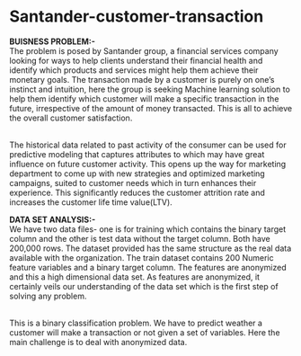 # Santander-customer-transaction

**BUISNESS PROBLEM:-**
<br>The problem is posed by Santander group, a financial services company looking for ways to help clients understand their financial health and identify which products and services might help them achieve their monetary goals. The transaction made by a customer is purely on one’s instinct and intuition, here the group is seeking Machine learning solution to help them identify which customer will make a specific transaction in the future, irrespective of the amount of money transacted. This is all to achieve the overall customer satisfaction.

<br>The historical data related to past activity of the consumer can be used for predictive modeling that captures attributes to which may have great influence on future customer activity. This opens up the way for marketing department to come up with new strategies and optimized marketing campaigns, suited to customer needs which in turn enhances their experience. This significantly reduces the customer attrition rate and increases the customer life time value(LTV).

**DATA SET ANALYSIS:-**
<br>We have two data files- one is for training which contains the binary target column and the other is test data without the target column. Both have 200,000 rows.
The dataset provided has the same structure as the real data available with the organization. The train dataset contains 200 Numeric feature variables and a binary target column. The features are anonymized and this a high dimensional data set. As features are anonymized, it certainly veils our understanding of the data set which is the first step of solving any problem.

<br>This is a binary classification problem. We have to predict weather a customer will make a transaction or not given a set of variables. Here the main challenge is to deal with anonymized data.
